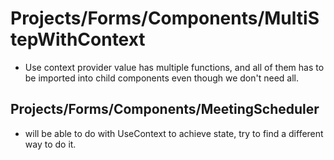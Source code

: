 # Projects/Forms/Components/MultiStepWithContext

- Use context provider value has multiple functions, and all of them has to be imported into child components even though we don't need all.

## Projects/Forms/Components/MeetingScheduler

- will be able to do with UseContext to achieve state, try to find a different way to do it.
